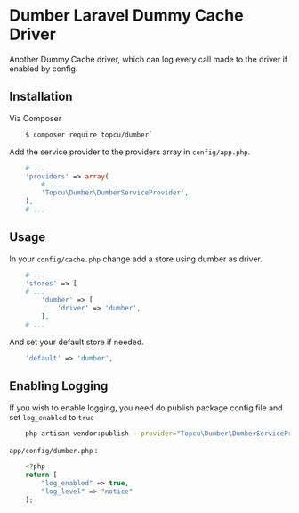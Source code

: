 # Dumber Laravel Dummy Cache Driver

Another Dummy Cache driver, which can log every call made to the driver if enabled by config.

## Installation
Via Composer
```sh
    $ composer require topcu/dumber`
```

Add the service provider to the providers array in `config/app.php`.

```php
    # ...
    'providers' => array(
        # ...
        'Topcu\Dumber\DumberServiceProvider',
    ),
    # ...
```


## Usage

In your `config/cache.php`  change add a store using dumber as driver.

```php
    # ...
    'stores' => [
    # ...
        'dumber' => [
            'driver' => 'dumber',
        ],
    # ...
```
And set your default store if needed.
```php
    'default' => 'dumber',
```

## Enabling Logging
If you wish to enable logging, you need do publish package config file and set `log_enabled` to `true`
```sh
    php artisan vendor:publish --provider="Topcu\Dumber\DumberServiceProvider"
```

`app/config/dumber.php` :
```php
    <?php
    return [
        "log_enabled" => true,
        "log_level" => "notice"
    ];
```

